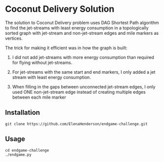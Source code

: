 Coconut Delivery Solution
=========================

The solution to Coconut Delivery problem uses DAG Shortest Path algorithm to find
the jet-streams with least energy consumption in a topologically sorted graph
with jet-stream and non-jet-stream edges and mile markers as vertices.

The trick for making it efficient was in how the graph is built:

1. I did not add jet-streams with more energy consumption than required for
flying without jet-streams.

2. For jet-streams with the same start and end markers, I only added a jet
stream with least energy consumption.

3. When filling in the gaps between unconnected jet-stream edges, I only
used ONE non-jet-stream edge instead of creating multiple edges between
each mile marker


Installation
------------
    git clone https://github.com/ElenaHenderson/endgame-challenge.git

Usage
-----
    cd endgame-challenge
    ./endgame.py